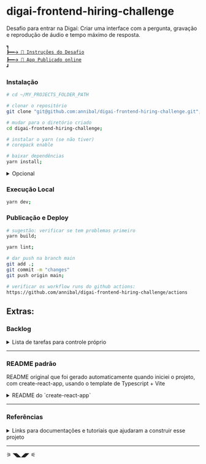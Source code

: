 # digai-frontend-hiring-challenge

Desafio para entrar na Digaí: Criar uma interface com a pergunta, gravação e reprodução de áudio e tempo máximo de resposta.

`┓`<br />
[`┣━━🡪 🔗 Instruções do Desafio`](https://marialauramendes.notion.site/Frontend-Hiring-Challenge-f998fa60b4774be795b5f2ac2a42dfd5) <br />
[`┣━━🡪 🔗 App Publicado online`](https://github.com/annibal/digai-frontend-hiring-challenge) <br />
`┛`<br />

### Instalação

```sh
# cd ~/MY_PROJECTS_FOLDER_PATH

# clonar o repositório
git clone "git@github.com:annibal/digai-frontend-hiring-challenge.git";

# mudar para o diretório criado
cd digai-frontend-hiring-challenge;

# instalar o yarn (se não tiver)
# corepack enable

# baixar dependências
yarn install;
```

<details>
  <summary>Opcional</summary>

```sh
# verificar a lista de arquivos e pastas:
ls -a1;

# .git/
# .github/
# .gitignore
# .tailwind-full-example.config.ts
# .vscode/
# LICENSE
# README.md
# eslint.config.js
# index.html
# node_modules/
# package.json
# postcss.config.js
# public/
# src/
# tailwind.config.ts
# tsconfig.app.json
# tsconfig.json
# tsconfig.node.json
# vite.config.ts
# yarn.lock
```

</details>

### Execução Local

```sh
yarn dev;
```

### Publicação e Deploy

```sh
# sugestão: verificar se tem problemas primeiro
yarn build;

yarn lint;

# dar push na branch main
git add .;
git commit -m "changes"
git push origin main;

# verificar os workflow runs do github actions:
https://github.com/annibal/digai-frontend-hiring-challenge/actions
```

## Extras:

### Backlog

<details>
  <summary>Lista de tarefas para controle próprio</summary>
  
* Infra:
  * [x] Github Pages deployment pipeline
    * [x] Fix server static assets
    * [ ] 404 page send back to router flow
  * [ ] Add extra pipeline step to insert version (commit hash and date) into build
    * [ ] Show version in webpage (footer ?)
  * [ ] Installation, definitions and more info in README
  * [ ] web metadata
  * [ ] app optimization
* Prototype:
  * [x] Plan the overview
  * [x] Layout
  * [x] Vestibulum
  * [x] Interview
    * [x] Audio Recorder
    * [x] Audio Player
  * [x] Submission
  * [ ] Home page
* Setup:
  * [x] Working simple app
  * [x] Tailwind
    * ~[ ] styled-components~
    * [x] split layout blocks into components
  * [x] react router
    * [ ] central routes object
* Interface
  * [ ] 🛠️ Home page
    * [ ] ↖️ List of interviews - New / Submitted / Replied
    * [ ] ↖️ About ?
    * [ ] ↖️ Profile ?
  * [x] Vestibulum (Pre-interview) page
    * [x] 🛠️ info & preparation
      * 🛠️ : make more user friendly
    * [x] Test audio
      * [x] Permission, Devices and Stream hooks
      * [x] Permission, Devices and Stream feedback components
      * [x] Select input device, Select output device, update etc
      * [x] Visual feedback for mic (simple, volume bar)
      * [x] ↖️ play sound - test output
      * [x] ↖️ listen to yourself
      * [ ] ↖️ detailed audio visualizer
      * [ ] ↖️ volume gain control slider
      * [ ] ↖️ audio effects
    * [x] Start Interview button
      * [ ] ↖️ disabled until properly configured
  * [x] Interview page
    * [x] Display the question
      * [x] ↖️ mock data source
      * [x] ↖️ next question(s) state management
      * [ ] ↖️ link to list of questions / select question --> go back to recorder
    * [x] Start Recording answer component - Record / Pause / Continue / Stop (Finish)
    * [x] Audio component - Play / Pause / Set
      * [ ] ↖️ audio player with waveform sampling visualization `၊၊||၊--|။||||။‌‌‌‌‌၊|   `
    * [x] option to delete recording, to then record a new one
    * [x] submit interview
    * [x] stop recording on time limit
  * [ ] ↖️ Interview: all questions page
    * [ ] ↖️ info, show audio, record again. submit
  * [x] Submission page
    * [x] info, show audio
    * [ ] ↖️ other (mocked) submission pages with response (approved, rejected) from interviewer

</details>

---

### README padrão

README original que foi gerado automaticamente quando iniciei o projeto, com create-react-app, usando o template de Typescript + Vite

<details>
  <summary>README do `create-react-app`</summary>
  
### Repo's creation default readme

### React + TypeScript + Vite

This template provides a minimal setup to get React working in Vite with HMR and some ESLint rules.

Currently, two official plugins are available:

- [@vitejs/plugin-react](https://github.com/vitejs/vite-plugin-react/blob/main/packages/plugin-react/README.md) uses [Babel](https://babeljs.io/) for Fast Refresh
- [@vitejs/plugin-react-swc](https://github.com/vitejs/vite-plugin-react-swc) uses [SWC](https://swc.rs/) for Fast Refresh

### Expanding the ESLint configuration

If you are developing a production application, we recommend updating the configuration to enable type aware lint rules:

- Configure the top-level `parserOptions` property like this:

```js
export default tseslint.config({
  languageOptions: {
    // other options...
    parserOptions: {
      project: ["./tsconfig.node.json", "./tsconfig.app.json"],
      tsconfigRootDir: import.meta.dirname,
    },
  },
});
```

- Replace `tseslint.configs.recommended` to `tseslint.configs.recommendedTypeChecked` or `tseslint.configs.strictTypeChecked`
- Optionally add `...tseslint.configs.stylisticTypeChecked`
- Install [eslint-plugin-react](https://github.com/jsx-eslint/eslint-plugin-react) and update the config:

```js
// eslint.config.js
import react from "eslint-plugin-react";

export default tseslint.config({
  // Set the react version
  settings: { react: { version: "18.3" } },
  plugins: {
    // Add the react plugin
    react,
  },
  rules: {
    // other rules...
    // Enable its recommended rules
    ...react.configs.recommended.rules,
    ...react.configs["jsx-runtime"].rules,
  },
});
```

</details>

---

### Referências

<details>
  <summary>Links para documentações e tutoriais que ajudaram a construir esse projeto</summary>

- https://github.com/Anurag-Kochar-1/Shadcn-UI-Audio-Recorder-With-Visualizer/blob/master/components/audio-recorder-with-visualizer.tsx
- https://github.com/cwilso/Audio-Input-Effects/blob/main/js/waveshaper.js#L33
- https://github.com/imaimai17468/ts-audio-visualizer/blob/main/src/components/
- https://developer.mozilla.org/en-US/docs/Web/API/AnalyserNode/getByteTimeDomainData
- https://stackoverflow.com/questions/21522036/html-audio-tag-duration-always-infinity
- https://blog.logrocket.com/building-audio-player-react/
- 🛠️ https://css-tricks.com/making-an-audio-waveform-visualizer-with-vanilla-javascript/
- https://developer.mozilla.org/en-US/docs/Web/API/MediaStream_Recording_API/Recording_a_media_element
- https://developer.mozilla.org/en-US/docs/Web/API/AudioContext/createMediaStreamDestination
- https://developer.mozilla.org/en-US/docs/Web/API/AudioParam/linearRampToValueAtTime
- https://developer.mozilla.org/en-US/docs/Web/API/AudioParam/exponentialRampToValueAtTime
- https://www.taniarascia.com/musical-instrument-web-audio-api/
- https://developer.mozilla.org/en-US/docs/Web/API/Web_Audio_API/Advanced_techniques
- https://webaudio.github.io/web-audio-api/#OscillatorNode
- https://dobrian.github.io/cmp/topics/intro-to-web-audio-api/0.introduction-to-web-audio-api.html
- https://esonderegger.github.io/web-audio-peak-meter/examples/audio.html
- https://github.com/WebAudio/web-audio-api/issues/722
- https://reference.codeproject.com/dom/web_audio_api/visualizations_with_web_audio_api
- https://developer.mozilla.org/en-US/docs/Web/API/MediaDevices/selectAudioOutput
- https://developer.mozilla.org/en-US/docs/Web/API/MediaDevices/getDisplayMedia
- https://stackoverflow.com/questions/55006251/cant-get-two-audio-streams-from-navigator-mediadevices-getusermedia-with-firefo
- https://developer.mozilla.org/en-US/docs/Web/API/WebRTC_API/Build_a_phone_with_peerjs/Connect_peers/Answer_a_call
- https://developer.mozilla.org/en-US/docs/Web/HTTP/Headers/Permissions-Policy/microphone
- https://developer.mozilla.org/en-US/docs/Web/API/WebRTC_API/Build_a_phone_with_peerjs/Connect_peers/Get_microphone_permission
- https://source.chromium.org/chromium/chromium/src/+/main:third_party/blink/renderer/modules/permissions/permission_descriptor.idl?originalUrl=https:%2F%2Fcs.chromium.org%2Fchromium%2Fsrc%2Fthird_party%2Fblink%2Frenderer%2Fmodules%2Fpermissions%2Fpermission_descriptor.idl
- https://searchfox.org/mozilla-central/source/dom/webidl/Permissions.webidl#10
- https://github.com/operasoftware/devopera/blob/bed27accab90077fbf98eabf5b503219834f1b8f/src/_extensions/declare-permissions.md
- https://stackoverflow.com/questions/62706697/how-to-enumerate-supported-permission-names-in-navigator-permissions
- https://laracasts.com/discuss/channels/vite/vite-missing-tailwind-classes#reply-904213
  - https://tailwindcss.com/docs/content-configuration#it-just-isnt-working-properly
- https://nerdcave.com/tailwind-cheat-sheet
- https://codepen.io/knyttneve/pen/ZEbQepZ
- https://day.js.org/docs/en/installation/typescript

- https://www.serasaexperian.com.br/carreiras/blog-carreiras/perguntas-de-entrevista-de-emprego/
- https://reactrouter.com/en/main/hooks/use-navigate

</details>

---

⚞ ◥◣◢◤ ⚟